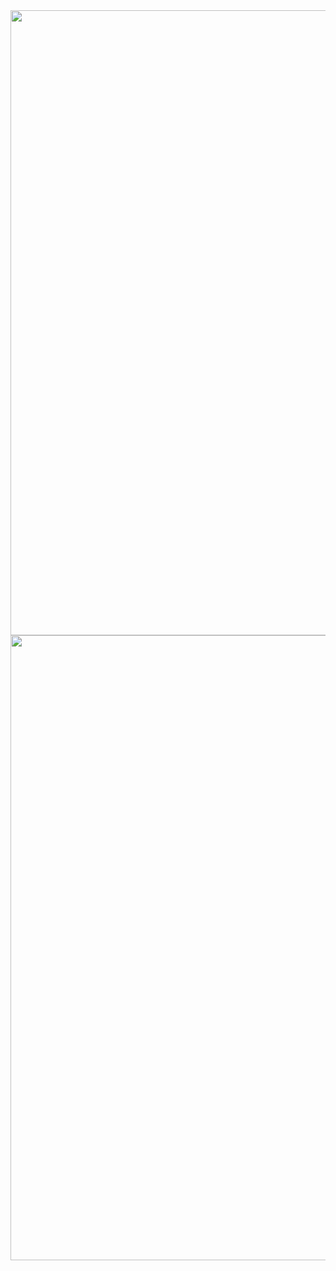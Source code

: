 <div><img src="https://capsule-render.vercel.app/api?type=rect&height=150&color=gradient&customColorList=12" width="1000"/>
<img src="https://capsule-render.vercel.app/api?type=waving&height=100&color=gradient&customColorList=12" width="1000"/></div>
